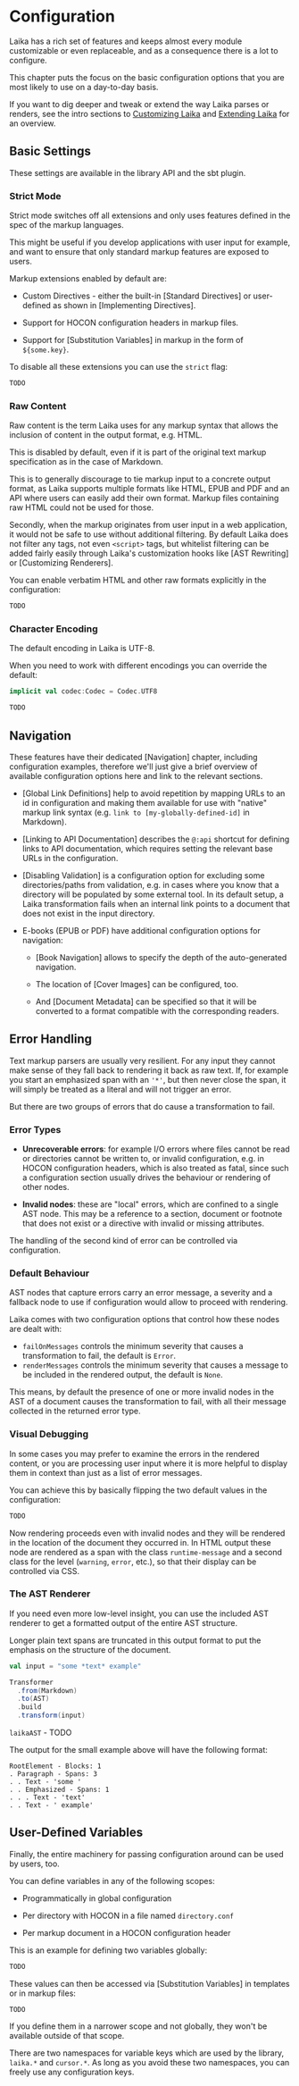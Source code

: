 
Configuration
=============

Laika has a rich set of features and keeps almost every module customizable or even replaceable, 
and as a consequence there is a lot to configure.

This chapter puts the focus on the basic configuration options that you are most likely to use
on a day-to-day basis.

If you want to dig deeper and tweak or extend the way Laika parses or renders,
see the intro sections to [Customizing Laika](../04-customizing-laika/01-overview.md)
and [Extending Laika](../05-extending-laika/01-overview.md) for an overview.


Basic Settings
--------------

These settings are available in the library API and the sbt plugin.


### Strict Mode

Strict mode switches off all extensions and only uses features defined in the spec of the markup languages.

This might be useful if you develop applications with user input for example, and want to ensure that
only standard markup features are exposed to users.

Markup extensions enabled by default are:

* Custom Directives - either the built-in [Standard Directives] 
  or user-defined as shown in [Implementing Directives].

* Support for HOCON configuration headers in markup files.

* Support for [Substitution Variables] in markup in the form of `${some.key}`.

To disable all these extensions you can use the `strict` flag:

```scala
TODO
```


### Raw Content

Raw content is the term Laika uses for any markup syntax that allows the inclusion of content in the output format,
e.g. HTML.

This is disabled by default, even if it is part of the original text markup specification as in the 
case of Markdown.

This is to generally discourage to tie markup input to a concrete output format, 
as Laika supports multiple formats like HTML, EPUB and PDF and an API where users can easily add their own format.
Markup files containing raw HTML could not be used for those.

Secondly, when the markup originates from user input in a web application, 
it would not be safe to use without additional filtering. 
By default Laika does not filter any tags, not even `<script>` tags, 
but whitelist filtering can be added fairly easily through Laika's customization hooks like [AST Rewriting] 
or [Customizing Renderers].
 
You can enable verbatim HTML and other raw formats explicitly in the configuration:

```scala
TODO
```


### Character Encoding

The default encoding in Laika is UTF-8. 

When you need to work with different encodings you can override the default: 

```scala
implicit val codec:Codec = Codec.UTF8

TODO
```


Navigation
----------

These features have their dedicated [Navigation] chapter, including configuration examples,
therefore we'll just give a brief overview of available configuration options here and link to the relevant sections.

* [Global Link Definitions] help to avoid repetition by mapping URLs to an id in configuration and making
  them available for use with "native" markup link syntax (e.g. `link to [my-globally-defined-id]` in Markdown).

* [Linking to API Documentation] describes the `@:api` shortcut for defining links to API documentation,
  which requires setting the relevant base URLs in the configuration.
  
* [Disabling Validation] is a configuration option for excluding some directories/paths from
  validation, e.g. in cases where you know that a directory will be populated by some external tool.
  In its default setup, a Laika transformation fails when an internal link points to a document that does
  not exist in the input directory.

* E-books (EPUB or PDF) have additional configuration options for navigation:

    * [Book Navigation] allows to specify the depth of the auto-generated navigation.
    
    * The location of [Cover Images] can be configured, too.
    
    * And [Document Metadata] can be specified so that it will be converted to a format
      compatible with the corresponding readers.


Error Handling
--------------

Text markup parsers are usually very resilient. 
For any input they cannot make sense of they fall back to rendering it back as raw text.
If, for example you start an emphasized span with an `'*'`, but then never close the span,
it will simply be treated as a literal and will not trigger an error. 

But there are two groups of errors that do cause a transformation to fail.


### Error Types

* **Unrecoverable errors**: for example I/O errors where files cannot be read or directories cannot
  be written to, or invalid configuration, e.g. in HOCON configuration headers, which is also treated as fatal,
  since such a configuration section usually drives the behaviour or rendering of other nodes.

* **Invalid nodes**: these are "local" errors, which are confined to a single AST node.
  This may be a reference to a section, document or footnote that does not exist or a directive with
  invalid or missing attributes.

The handling of the second kind of error can be controlled via configuration.


### Default Behaviour

AST nodes that capture errors carry an error message, a severity
and a fallback node to use if configuration would allow to proceed with rendering.

Laika comes with two configuration options that control how these nodes are dealt with:

* `failOnMessages` controls the minimum severity that causes a transformation to fail, the default is `Error`.
* `renderMessages` controls the minimum severity that causes a message to be included in the rendered output,
  the default is `None`.

This means, by default the presence of one or more invalid nodes in the AST of a document 
causes the transformation to fail, with all their message collected in the returned error type.


### Visual Debugging

In some cases you may prefer to examine the errors in the rendered content, 
or you are processing user input where it is more helpful to display them in context than just as a list of
error messages.

You can achieve this by basically flipping the two default values in the configuration:

```scala
TODO
```

Now rendering proceeds even with invalid nodes and they will be rendered in the location of the document
they occurred in.
In HTML output these node are rendered as a span with the class `runtime-message` and a second class for the level 
(`warning`, `error`, etc.), so that their display can be controlled via CSS.


### The AST Renderer

If you need even more low-level insight, you can use the included AST renderer
to get a formatted output of the entire AST structure.

Longer plain text spans are truncated in this output format to put the emphasis on the structure of the document. 

```scala
val input = "some *text* example"

Transformer
  .from(Markdown)
  .to(AST)
  .build
  .transform(input)
```
`laikaAST` - TODO

The output for the small example above will have the following format:

```laika-ast
RootElement - Blocks: 1
. Paragraph - Spans: 3
. . Text - 'some '
. . Emphasized - Spans: 1
. . . Text - 'text'
. . Text - ' example'
```


User-Defined Variables
----------------------

Finally, the entire machinery for passing configuration around can be used by users, too.

You can define variables in any of the following scopes:

* Programmatically in global configuration

* Per directory with HOCON in a file named `directory.conf`

* Per markup document in a HOCON configuration header

This is an example for defining two variables globally: 

```scala
TODO
```

These values can then be accessed via [Substitution Variables] in templates or in markup files:

```laika-md
TODO
```

If you define them in a narrower scope and not globally, they won't be available outside of that scope.

There are two namespaces for variable keys which are used by the library, `laika.*` and `cursor.*`.
As long as you avoid these two namespaces, you can freely use any configuration keys.

